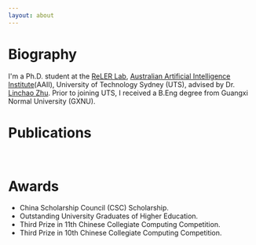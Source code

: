 ```yaml
---
layout: about 
---
```


# Biography
I'm a Ph.D. student at the [ReLER Lab](https://reler.net/), [Australian Artificial Intelligence Institute](https://www.uts.edu.au/research/australian-artificial-intelligence-institute/)(AAII), University of Technology Sydney (UTS), advised by Dr. [Linchao Zhu](https://ffmpbgrnn.github.io/). Prior to joining UTS, I received a B.Eng degree from Guangxi Normal University (GXNU).
<br/>

# Publications
<br/>

# Awards
 * China Scholarship Council (CSC) Scholarship.
 * Outstanding University Graduates of Higher Education.
 * Third Prize in 11th Chinese Collegiate Computing Competition.
 * Third Prize in 10th Chinese Collegiate Computing Competition.
